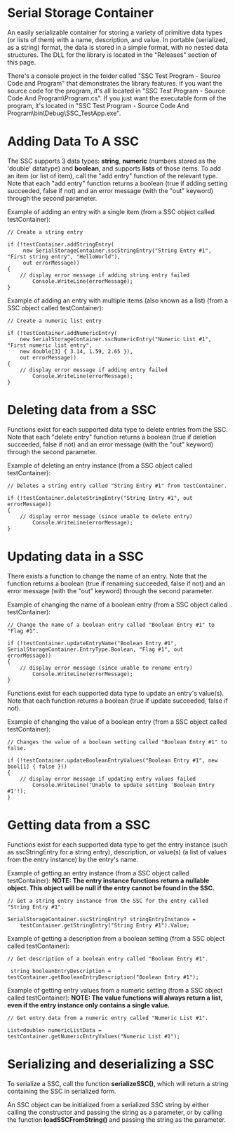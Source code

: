 # Serial Storage Container
 
An easily serializable container for storing a variety of primitive data types (or lists of them) with a name, description, and value. In portable (serialized, as a string) format, the data is stored in a simple format, with no nested data structures. The DLL for the library is located in the "Releases" section of this page. 

There's a console project in the folder called "SSC Test Program - Source Code and Program" that demonstrates the library features. If you want the source code for the program, it's all located in "SSC Test Program - Source Code And Program\Program.cs". If you just want the executable form of the program, it's located in "SSC Test Program - Source Code And Program\bin\Debug\SSC_TestApp.exe".

# Adding Data To A SSC

The SSC supports 3 data types: **string**, **numeric** (numbers stored as the 'double' datatype) and **boolean**, and supports **lists** of those items. To add an item (or list of item), call the "add entry" 
function of the relevant type. Note that each "add entry" function returns a boolean (true if adding setting succeeded, false if not) and an error 
message (with the "out" keyword) through the second parameter.

Example of adding an entry with a single item (from a SSC object called testContainer):
```
// Create a string entry

if (!testContainer.addStringEntry(
     new SerialStorageContainer.sscStringEntry("String Entry #1", "First string entry", "HelloWorld"),
     out errorMessage))
{
	// display error message if adding string entry failed
        Console.WriteLine(errorMessage);
}
```

Example of adding an entry with multiple items (also known as a list) (from a SSC object called testContainer):
```
// Create a numeric list entry

if (!testContainer.addNumericEntry(
    new SerialStorageContainer.sscNumericEntry("Numeric List #1", "First numeric list entry",
    new double[3] { 3.14, 1.59, 2.65 }),
    out errorMessage))
{
	// display error message if adding entry failed
        Console.WriteLine(errorMessage);
}
```

# Deleting data from a SSC

Functions exist for each supported data type to delete entries from the SSC. Note that each "delete entry" function returns a boolean 
(true if deletion succeeded, false if not) and an error message (with the "out" keyword) through the second parameter.

Example of deleting an entry instance (from a SSC object called testContainer):
```
// Deletes a string entry called "String Entry #1" from testContainer.

if (!testContainer.deleteStringEntry("String Entry #1", out errorMessage))
{
	// display error message (since unable to delete entry)
        Console.WriteLine(errorMessage);
}
```

# Updating data in a SSC

There exists a function to change the name of an entry. Note that the function returns a boolean 
(true if renaming succeeded, false if not) and an error message (with the "out" keyword) through the second parameter.

Example of changing the name of a boolean entry (from a SSC object called testContainer):
```
// Change the name of a boolean entry called "Boolean Entry #1" to "Flag #1".

if (!testContainer.updateEntryName("Boolean Entry #1", SerialStorageContainer.EntryType.Boolean, "Flag #1", out errorMessage))
{
	// display error message (since unable to rename entry)
        Console.WriteLine(errorMessage);
}
```

Functions exist for each supported data type to update an entry's value(s). Note that each function returns a boolean (true if update succeeded, false if not).

Example of changing the value of a boolean entry (from a SSC object called testContainer):
```
// Changes the value of a boolean setting called "Boolean Entry #1" to false.

if (!testContainer.updateBooleanEntryValues("Boolean Entry #1", new bool[1] { false }))
{
	// display error message if updating entry values failed
        Console.WriteLine("Unable to update setting 'Boolean Entry #1'!);
}
```

# Getting data from a SSC

Functions exist for each supported data type to get the entry instance (such as sscStringEntry for a string entry), description, or value(s) (a list of values
from the entry instance) by the entry's name.

Example of getting an entry instance (from a SSC object called testContainer):
**NOTE: The entry instance functions return a nullable object. This object will be null if the entry cannot be found in the SSC.**
```
// Get a string entry instance from the SSC for the entry called "String Entry #1".

SerialStorageContainer.sscStringEntry? stringEntryInstance =
	testContainer.getStringEntry("String Entry #1").Value;
```

Example of getting a description from a boolean setting (from a SSC object called testContainer):
```
// Get description of a boolean entry called "Boolean Entry #1".

 string booleanEntryDescription = testContainer.getBooleanEntryDescription("Boolean Entry #1");
```

Example of getting entry values from a numeric setting (from a SSC object called testContainer):
**NOTE: The value functions will always return a list, even if the entry instance only contains a single value.**
```
// Get entry data from a numeric entry called "Numeric List #1".

List<double> numericListData = testContainer.getNumericEntryValues("Numeric List #1");
```

# Serializing and deserializing a SSC

To serialize a SSC, call the function **serializeSSC()**, which will return a string containing the SSC in serialized form.

An SSC object can be initialized from a serialized SSC string by either calling the constructor and passing the string as a parameter, or
by calling the function **loadSSCFromString()** and passing the string as the parameter.
